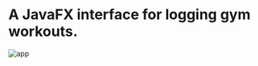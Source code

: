 # A JavaFX interface for logging gym workouts. 

![app](https://github.com/user-attachments/assets/9389655c-49e0-4a50-a87b-377cd711e104)

